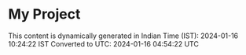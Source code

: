 # My Project

This content is dynamically generated in Indian Time (IST): 2024-01-16 10:24:22 IST
Converted to UTC: 2024-01-16 04:54:22 UTC

